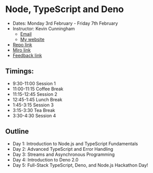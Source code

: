 # Node, TypeScript and Deno 

- Dates: Monday 3rd February - Friday 7th February
- Instructor: Kevin Cunningham
  - [Email](mailto:kevin@kevincunningham.co.uk)
  - [My website](https://kevincunningham.co.uk)
- [Repo link](https://github.com/doingandlearning/ovo-feb-2025)
- [Miro link](https://miro.com/app/board/uXjVLlp0XFg=/?share_link_id=386119247904)
- [Feedback link]()

## Timings:

- 9:30-11:00 Session 1
- 11:00-11:15 Coffee Break
- 11:15-12:45 Session 2
- 12:45-1:45 Lunch Break
- 1:45-3:15 Session 3
- 3:15-3:30 Tea Break
- 3:30-4:30 Session 4

## Outline

- Day 1: Introduction to Node.js and TypeScript Fundamentals
- Day 2: Advanced TypeScript and Error Handling
- Day 3: Streams and Asynchronous Programming
- Day 4: Introduction to Deno 2.0 
- Day 5: Full-Stack TypeScript, Deno, and Node.js Hackathon Day!
